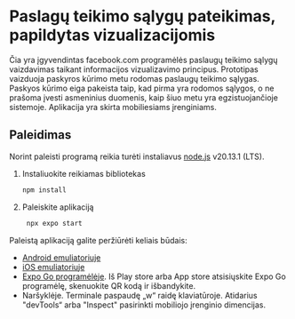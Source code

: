 # Paslagų teikimo sąlygų pateikimas, papildytas vizualizacijomis

Čia yra įgyvendintas facebook.com programėlės paslaugų teikimo sąlygų vaizdavimas taikant informacijos vizualizavimo principus. Prototipas vaizduoja paskyros kūrimo metu rodomas paslaugų teikimo sąlygas. Paskyos kūrimo eiga pakeista taip, kad pirma yra rodomos sąlygos, o ne prašoma įvesti asmeninius duomenis, kaip šiuo metu yra egzistuojančioje sistemoje. Aplikacija yra skirta mobiliesiams įrenginiams.

## Paleidimas

Norint paleisti programą reikia turėti instaliavus [node.js](https://nodejs.org/en/download/package-manager) v20.13.1 (LTS). 

1. Instaliuokite reikiamas bibliotekas

   ```bash
   npm install
   ```

2. Paleiskite aplikaciją

   ```bash
    npx expo start
   ```

Paleistą aplikaciją galite peržiūrėti keliais būdais: 

- [Android emuliatoriuje](https://docs.expo.dev/workflow/android-studio-emulator/)
- [iOS emuliatoriuje](https://docs.expo.dev/workflow/ios-simulator/)
- [Expo Go programėlėje](https://expo.dev/go). Iš Play store arba App store atsisiųskite Expo Go programėlę, skenuokite QR kodą ir išbandykite.
- Naršyklėje. Terminale paspaudę „w“ raidę klaviatūroje. Atidarius "devTools“ arba "Inspect" pasirinkti mobiliojo įrenginio dimencijas. 
